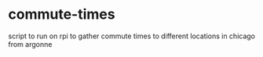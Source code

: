 # commute-times
script to run on rpi to gather commute times to different locations in chicago from argonne
